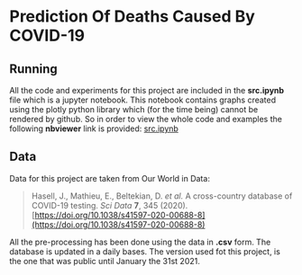 # Prediction Of Deaths Caused By COVID-19

## Running

All the code and experiments for this project are included in the **src.ipynb** file which is a jupyter notebook.
This notebook contains graphs created using the plotly python library which (for the time being) cannot be rendered by github.
So in order to view the whole code and examples the following **nbviewer** link is provided:
[src.ipynb](https://nbviewer.jupyter.org/github/vGkatsis/Prediction_Of_Number_Of_Deaths_Caused_By_COVID-19/blob/devel/src.ipynb)

## Data
Data for this project are taken from Our World in Data:
> Hasell, J., Mathieu, E., Beltekian, D. _et al._ A cross-country database of COVID-19 testing. _Sci Data_ **7**, 345 (2020). [https://doi.org/10.1038/s41597-020-00688-8](https://doi.org/10.1038/s41597-020-00688-8)

All the pre-processing has been done using the data in **.csv** form. The database is updated in a daily bases. The version used fot this project, is the one that was public until January the 31st 2021.